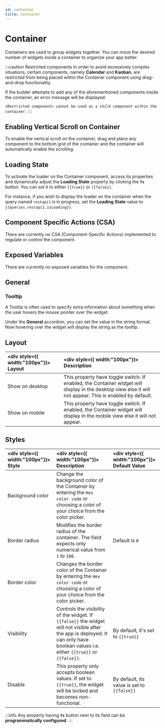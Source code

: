 ```yaml
---
id: container
title: Container
---
```

# Container

Containers are used to group widgets together. You can move the desired number of widgets inside a container to organize your app better.

:::caution Restricted components
In order to avoid excessively complex situations, certain components, namely **Calendar** and **Kanban**, are restricted from being placed within the Container component using drag-and-drop functionality.

If the builder attempts to add any of the aforementioned components inside the container, an error message will be displayed:

`<Restricted component> cannot be used as a child component within the container.`
:::

<div style={{paddingTop:'24px', paddingBottom:'24px'}}>

## Enabling Vertical Scroll on Container

To enable the vertical scroll on the container, drag and place any component to the bottom grid of the container and the container will automatically enable the scrolling.

</div>

<div style={{paddingTop:'24px', paddingBottom:'24px'}}>

## Loading State

To activate the loader on the Container component, access its properties and dynamically adjust the **Loading State** property by clicking the **`fx`** button. You can set it to either `{{true}}` or `{{false}}`.

For instance, if you wish to display the loader on the container when the query named `restapi1` is in progress, set the **Loading State** value to `{{queries.restapi1.isLoading}}`.

</div>

<div style={{paddingTop:'24px', paddingBottom:'24px'}}>

## Component Specific Actions (CSA)

There are currently no CSA (Component-Specific Actions) implemented to regulate or control the component.

</div>

<div style={{paddingTop:'24px', paddingBottom:'24px'}}>

## Exposed Variables

There are currently no exposed variables for the component.

</div>

<div style={{paddingTop:'24px', paddingBottom:'24px'}}>

## General
### Tooltip

A Tooltip is often used to specify extra information about something when the user hovers the mouse pointer over the widget.

Under the <b>General</b> accordion, you can set the value in the string format. Now hovering over the widget will display the string as the tooltip.

</div>

<div style={{paddingTop:'24px', paddingBottom:'24px'}}>

## Layout

| <div style={{ width:"100px"}}> Layout </div> | <div style={{ width:"100px"}}> Description </div> |
|:----------- |:----------- |
| Show on desktop | This property have toggle switch. If enabled, the Container widget will display in the desktop view else it will not appear. This is enabled by default.|
| Show on mobile | This property have toggle switch. If enabled, the Container widget will display in the mobile view else it will not appear.|

</div>

<div style={{paddingTop:'24px', paddingBottom:'24px'}}>

## Styles

| <div style={{ width:"100px"}}> Style </div> | <div style={{ width:"100px"}}> Description </div> | <div style={{ width:"100px"}}> Default Value </div> |
|:----------- |:----------- |:---------|
| Background color |  Change the background color of the Container by entering the `Hex color code` or choosing a color of your choice from the color picker. | |
| Border radius | Modifies the border radius of the container. The field expects only numerical value from `1` to `100`.| Default is `0` |
| Border color |  Changes the border color of the Container by entering the `Hex color code` or choosing a color of your choice from the color picker. | |
| Visibility | Controls the visibility of the widget. If `{{false}}` the widget will not visible after the app is deployed. It can only have boolean values i.e. either `{{true}}` or `{{false}}`. | By default, it's set to `{{true}}` |
| Disable |  This property only accepts boolean values. If set to `{{true}}`, the widget will be locked and becomes non-functional. | By default, its value is set to `{{false}}` |


:::info
Any property having **`fx`** button next to its field can be **programmatically configured**.
:::

</div>